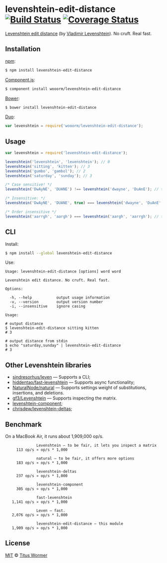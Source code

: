# levenshtein-edit-distance [![Build Status](https://img.shields.io/travis/wooorm/levenshtein-edit-distance.svg?style=flat)](https://travis-ci.org/wooorm/levenshtein-edit-distance) [![Coverage Status](https://img.shields.io/coveralls/wooorm/levenshtein-edit-distance.svg?style=flat)](https://coveralls.io/r/wooorm/levenshtein-edit-distance?branch=master)

[Levenshtein edit distance](http://en.wikipedia.org/wiki/Levenshtein_distance) (by [Vladimir Levenshtein](http://en.wikipedia.org/wiki/Vladimir_Levenshtein)). No cruft. Real fast.

## Installation

[npm](https://docs.npmjs.com/cli/install):

```bash
$ npm install levenshtein-edit-distance
```

[Component.js](https://github.com/componentjs/component):

```bash
$ component install wooorm/levenshtein-edit-distance
```

[Bower](http://bower.io/#install-packages):

```bash
$ bower install levenshtein-edit-distance
```

[Duo](http://duojs.org/#getting-started):

```javascript
var levenshtein = require('wooorm/levenshtein-edit-distance');
```

## Usage

```javascript
var levenshtein = require('levenshtein-edit-distance');

levenshtein('levenshtein', 'levenshtein'); // 0
levenshtein('sitting', 'kitten'); // 3
levenshtein('gumbo', 'gambol'); // 2
levenshtein('saturday', 'sunday'); // 3

/* Case sensitive! */
levenshtein('DwAyNE', 'DUANE') !== levenshtein('dwayne', 'DuAnE'); // true

/* Insensitive: */
levenshtein('DwAyNE', 'DUANE', true) === levenshtein('dwayne', 'DuAnE', true); // true

/* Order insensitive */
levenshtein('aarrgh', 'aargh') === levenshtein('aargh', 'aarrgh'); // true
```

## CLI

Install:

```bash
$ npm install --global levenshtein-edit-distance
```

Use:

```text
Usage: levenshtein-edit-distance [options] word word

Levenshtein edit distance. No cruft. Real fast.

Options:

  -h, --help           output usage information
  -v, --version        output version number
  -i, --insensitive    ignore casing

Usage:

# output distance
$ levenshtein-edit-distance sitting kitten
# 3

# output distance from stdin
$ echo "saturday,sunday" | levenshtein-edit-distance
# 3
```

## Other Levenshtein libraries

- [sindresorhus/leven](https://github.com/sindresorhus/leven) — Supports a CLI;
- [hiddentao/fast-levenshtein](http://github.com/hiddentao/fast-levenshtein) — Supports async functionality;
- [NaturalNode/natural](http://github.com/NaturalNode/natural) — Supports settings weight of substitutions, insertions, and deletions.
- [gf3/Levenshtein](http://github.com/gf3/Levenshtein) — Supports inspecting the matrix.
- [levenshtein-component](https://www.npmjs.org/package/levenshtein-component);
- [chrisdew/levenshtein-deltas](https://github.com/chrisdew/levenshtein-deltas);

## Benchmark

On a MacBook Air, it runs about 1,909,000 op/s.

```text
              Levenshtein — to be fair, it lets you inspect a matrix
     113 op/s » op/s * 1,000

              natural — to be fair, it offers more options
     183 op/s » op/s * 1,000

              levenshtein-deltas
     237 op/s » op/s * 1,000

              levenshtein-component
     305 op/s » op/s * 1,000

              fast-levenshtein
   1,141 op/s » op/s * 1,000

              Leven — fast.
   2,076 op/s » op/s * 1,000

              levenshtein-edit-distance — this module
   1,909 op/s » op/s * 1,000
```

## License

[MIT](LICENSE) © [Titus Wormer](http://wooorm.com)
